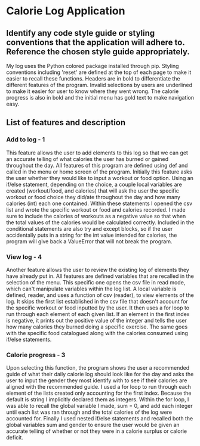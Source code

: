 # Calorie Log Application

## Identify any code style guide or styling conventions that the application will adhere to. Reference the chosen style guide appropriately.

My log uses the Python colored package installed through pip. Styling conventions including 'reset' are defined at the top of each page to make it easier to recall these functions.  Headers are in bold to differentiate the different features of the program. Invalid selections by users are underlined to make it easier for user to know where they went wrong. The calorie progress is also in bold and the initial menu has gold text to make navigation easy.

## List of features and description
### Add to log - 1
This feature allows the user to add elements to this log so that we can get an accurate telling of what calories the user has burned or gained throughout the day. All features of this program are defined using def and called in the menu or home screen of the program. Initially this feature asks the user whether they would like to input a workout or food option. Using an if/else statement, depending on the choice, a couple local variables are created (workout/food, and calories) that will ask the user the specific workout or food choice they did/ate throughout the day and how many calories (int) each one contained. Within these statements I opened the csv list and wrote the specific workout or food  and calories recorded. I made sure to include the calories of workouts as a negative value so that when the total values of the calories would be calculated correctly. Included in the conditional statements are also try and except blocks, so if the user accidentally puts in a string for the int value intended for calories, the program will give back a ValueError that will not break the program.
### View log - 4
Another feature allows the user to review the existing log of elements they have already put in. All features are defined variables that are recalled in the selection of the menu. This specific one opens the csv file in read mode, which can't manipulate variables within the log list. A local variable is defined, reader, and uses a function of csv (reader), to view elements of the log. It skips the first list established in the csv file that doesn't account for the specific workout or food inputted by the user. It then uses a for loop to run through each element of each given list. If an element in the first index is negative, it prints out the positive value of the integer and tells the user how many calories they burned doing a specific exercise. The same goes with the specific food catalogued along with the calories consumed using if/else statements.
### Calorie progress - 3
Upon selecting this function, the program shows the user a recommended guide of what their daily calorie log should look like for the day and asks the user to input the gender they most identify with to see if their calories are aligned with the recommended guide. I used a for loop to run through each element of the lists created only accounting for the first index. Because the default is string I implicitly declared them as integers. Within the for loop, I was able to recall the global variable I made, sum = 0, and add each integer until each list was ran through and the total calories of the log were accounted for. Finally I used nested if/else statements and recalled both the global variables sum and gender to ensure the user would be given an accurate telling of whether or not they were in a calorie surplus or calorie deficit.